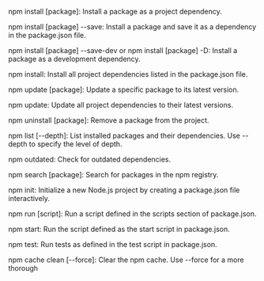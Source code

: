 npm install [package]: Install a package as a project dependency.

npm install [package] --save: Install a package and save it as a dependency in the package.json file.

npm install [package] --save-dev or npm install [package] -D: Install a package as a development dependency.

npm install: Install all project dependencies listed in the package.json file.

npm update [package]: Update a specific package to its latest version.

npm update: Update all project dependencies to their latest versions.

npm uninstall [package]: Remove a package from the project.

npm list [--depth]: List installed packages and their dependencies. Use --depth to specify the level of depth.

npm outdated: Check for outdated dependencies.

npm search [package]: Search for packages in the npm registry.

npm init: Initialize a new Node.js project by creating a package.json file interactively.

npm run [script]: Run a script defined in the scripts section of package.json.

npm start: Run the script defined as the start script in package.json.

npm test: Run tests as defined in the test script in package.json.

npm cache clean [--force]: Clear the npm cache. Use --force for a more thorough 